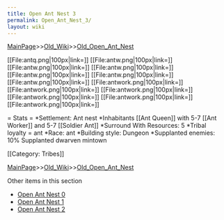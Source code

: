 ```yaml
---
title: Open Ant Nest 3
permalink: Open_Ant_Nest_3/
layout: wiki
---
```


[MainPage](/keeperrl_wiki/ "wikilink")>>[Old_Wiki](/keeperrl_wiki/Old_Wiki "wikilink")>>[Old_Open_Ant_Nest](/keeperrl_wiki/Old_Open_Ant_Nest "wikilink")

[[File:antq.png|100px|link=]]
[[File:antw.png|100px|link=]]
[[File:antw.png|100px|link=]]
[[File:antw.png|100px|link=]]
[[File:antw.png|100px|link=]]
[[File:antw.png|100px|link=]]
[[File:antw.png|100px|link=]]
[[File:antwork.png|100px|link=]]
[[File:antwork.png|100px|link=]]
[[File:antwork.png|100px|link=]]
[[File:antwork.png|100px|link=]]
[[File:antwork.png|100px|link=]]
[[File:antwork.png|100px|link=]]

= Stats =
*Settlement: Ant nest
*Inhabitants [[Ant Queen]] with 5-7 [[Ant Worker]] and 5-7 [[Soldier Ant]]
*Surround With Resources: 5
*Tribal loyalty = ant
*Race: ant
*Building style: Dungeon 
*Supplanted enemies: 10% Supplanted dwarven mintown 

[[Category: Tribes]]

[MainPage](/keeperrl_wiki/ "wikilink")>>[Old_Wiki](/keeperrl_wiki/Old_Wiki "wikilink")>>[Old_Open_Ant_Nest](/keeperrl_wiki/Old_Open_Ant_Nest "wikilink")

Other items in this section
-    [Open Ant Nest 0](/keeperrl_wiki/Open_Ant_Nest_0 "wikilink")
-    [Open Ant Nest 1](/keeperrl_wiki/Open_Ant_Nest_1 "wikilink")
-    [Open Ant Nest 2](/keeperrl_wiki/Open_Ant_Nest_2 "wikilink")
